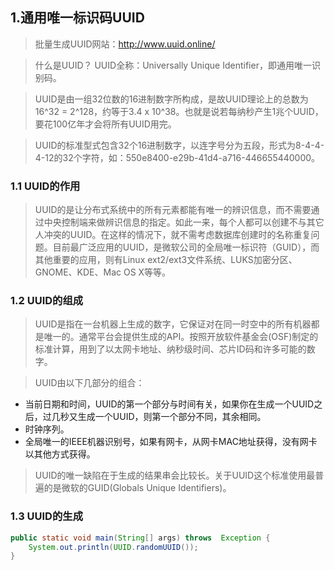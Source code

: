 ## 1.通用唯一标识码UUID
> 批量生成UUID网站：http://www.uuid.online/

> 什么是UUID？
UUID全称：Universally Unique Identifier，即通用唯一识别码。

> UUID是由一组32位数的16进制数字所构成，是故UUID理论上的总数为16^32 = 2^128，约等于3.4 x 10^38。也就是说若每纳秒产生1兆个UUID，要花100亿年才会将所有UUID用完。

> UUID的标准型式包含32个16进制数字，以连字号分为五段，形式为8-4-4-4-12的32个字符，如：550e8400-e29b-41d4-a716-446655440000。

### 1.1 UUID的作用
> UUID的是让分布式系统中的所有元素都能有唯一的辨识信息，而不需要通过中央控制端来做辨识信息的指定。如此一来，每个人都可以创建不与其它人冲突的UUID。在这样的情况下，就不需考虑数据库创建时的名称重复问题。目前最广泛应用的UUID，是微软公司的全局唯一标识符（GUID），而其他重要的应用，则有Linux ext2/ext3文件系统、LUKS加密分区、GNOME、KDE、Mac OS X等等。

### 1.2 UUID的组成
> UUID是指在一台机器上生成的数字，它保证对在同一时空中的所有机器都是唯一的。通常平台会提供生成的API。按照开放软件基金会(OSF)制定的标准计算，用到了以太网卡地址、纳秒级时间、芯片ID码和许多可能的数字。

> UUID由以下几部分的组合：
- 当前日期和时间，UUID的第一个部分与时间有关，如果你在生成一个UUID之后，过几秒又生成一个UUID，则第一个部分不同，其余相同。
- 时钟序列。
- 全局唯一的IEEE机器识别号，如果有网卡，从网卡MAC地址获得，没有网卡以其他方式获得。

> UUID的唯一缺陷在于生成的结果串会比较长。关于UUID这个标准使用最普遍的是微软的GUID(Globals Unique Identifiers)。

### 1.3 UUID的生成
```java
public static void main(String[] args) throws  Exception {
    System.out.println(UUID.randomUUID());
}
```
